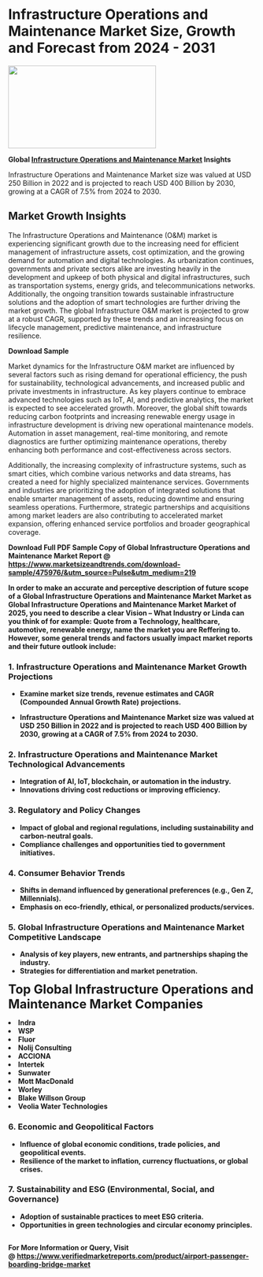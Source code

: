 <H1>Infrastructure Operations and Maintenance Market Size, Growth and Forecast from 2024 - 2031</H1><img class="aligncenter size-medium wp-image-584254" src="https://thirdeyenews.in/wp-content/uploads/2024/09/Global-Market-Research-300x168.jpeg" alt="" width="300" height="168" /><p><strong>Global&nbsp;<a href="https://www.marketsizeandtrends.com/download-sample/475976/&amp;utm_source=Pulse&amp;utm_medium=219">Infrastructure Operations and Maintenance Market</a> Insights</strong></p><p>Infrastructure Operations and Maintenance Market size was valued at USD 250 Billion in 2022 and is projected to reach USD 400 Billion by 2030, growing at a CAGR of 7.5% from 2024 to 2030.</p><p><h2>Market Growth Insights</h2> <p>The Infrastructure Operations and Maintenance (O&M) market is experiencing significant growth due to the increasing need for efficient management of infrastructure assets, cost optimization, and the growing demand for automation and digital technologies. As urbanization continues, governments and private sectors alike are investing heavily in the development and upkeep of both physical and digital infrastructures, such as transportation systems, energy grids, and telecommunications networks. Additionally, the ongoing transition towards sustainable infrastructure solutions and the adoption of smart technologies are further driving the market growth. The global Infrastructure O&M market is projected to grow at a robust CAGR, supported by these trends and an increasing focus on lifecycle management, predictive maintenance, and infrastructure resilience.</p> <p><strong>Download Sample</strong></p> <p>Market dynamics for the Infrastructure O&M market are influenced by several factors such as rising demand for operational efficiency, the push for sustainability, technological advancements, and increased public and private investments in infrastructure. As key players continue to embrace advanced technologies such as IoT, AI, and predictive analytics, the market is expected to see accelerated growth. Moreover, the global shift towards reducing carbon footprints and increasing renewable energy usage in infrastructure development is driving new operational maintenance models. Automation in asset management, real-time monitoring, and remote diagnostics are further optimizing maintenance operations, thereby enhancing both performance and cost-effectiveness across sectors.</p> <p>Additionally, the increasing complexity of infrastructure systems, such as smart cities, which combine various networks and data streams, has created a need for highly specialized maintenance services. Governments and industries are prioritizing the adoption of integrated solutions that enable smarter management of assets, reducing downtime and ensuring seamless operations. Furthermore, strategic partnerships and acquisitions among market leaders are also contributing to accelerated market expansion, offering enhanced service portfolios and broader geographical coverage.</p> <p><strong></p><p><span class=""><strong>Download Full PDF Sample Copy of Global Infrastructure Operations and Maintenance Market Report</strong> @ <a href="https://www.marketsizeandtrends.com/download-sample/475976/&amp;utm_source=Pulse&amp;utm_medium=219" target="_blank">https://www.marketsizeandtrends.com/download-sample/475976/&amp;utm_source=Pulse&amp;utm_medium=219</a></span></p><p>In order to make an accurate and perceptive description of future scope of a Global&nbsp;Infrastructure Operations and Maintenance Market Market as Global&nbsp;Infrastructure Operations and Maintenance Market Market of 2025, you need to describe a clear Vision &ndash; What Industry or Linda can you think of for example: Quote from a Technology, healthcare, automotive, renewable energy, name the market you are Reffering to. However, some general trends and factors usually impact market reports and their future outlook include:</p><h3>1.&nbsp;<strong>Infrastructure Operations and Maintenance Market Growth Projections</strong></h3><ul><li>Examine market size trends, revenue estimates and CAGR (Compounded Annual Growth Rate) projections.</li><li><p>Infrastructure Operations and Maintenance Market size was valued at USD 250 Billion in 2022 and is projected to reach USD 400 Billion by 2030, growing at a CAGR of 7.5% from 2024 to 2030.</p></li></ul><h3>2.&nbsp;<strong>Infrastructure Operations and Maintenance Market Technological Advancements</strong></h3><ul><li>Integration of AI, IoT, blockchain, or automation in the industry.</li><li>Innovations driving cost reductions or improving efficiency.</li></ul><h3>3.&nbsp;<strong>Regulatory and Policy Changes</strong></h3><ul><li>Impact of global and regional regulations, including sustainability and carbon-neutral goals.</li><li>Compliance challenges and opportunities tied to government initiatives.</li></ul><h3>4.&nbsp;<strong>Consumer Behavior Trends</strong></h3><ul><li>Shifts in demand influenced by generational preferences (e.g., Gen Z, Millennials).</li><li>Emphasis on eco-friendly, ethical, or personalized products/services.</li></ul><h3>5.&nbsp;<strong>Global Infrastructure Operations and Maintenance Market Competitive Landscape</strong></h3><ul><li>Analysis of key players, new entrants, and partnerships shaping the industry.</li><li>Strategies for differentiation and market penetration.</li></ul><p data-pm-slice="1 1 []"><span style="color: inherit; font-family: inherit; font-size: 25px;">Top Global Infrastructure Operations and Maintenance Market Companies</span></p><div class="" data-test-id=""><p><li>Indra</li><li> WSP</li><li> Fluor</li><li> Nolij Consulting</li><li> ACCIONA</li><li> Intertek</li><li> Sunwater</li><li> Mott MacDonald</li><li> Worley</li><li> Blake Willson Group</li><li> Veolia Water Technologies</li></p></div><h3>6.&nbsp;<strong>Economic and Geopolitical Factors</strong></h3><ul><li>Influence of global economic conditions, trade policies, and geopolitical events.</li><li>Resilience of the market to inflation, currency fluctuations, or global crises.</li></ul><h3>7.&nbsp;<strong>Sustainability and ESG (Environmental, Social, and Governance)</strong></h3><ul><li>Adoption of sustainable practices to meet ESG criteria.</li><li>Opportunities in green technologies and circular economy principles.</li></ul><h2><strong style="font-size: 14px;">For More Information or Query, Visit @&nbsp;</strong><a style="background-color: #ffffff; font-size: 14px;" href="https://www.marketsizeandtrends.com/report/infrastructure-operations-and-maintenance-market/" target="_blank">https://www.verifiedmarketreports.com/product/airport-passenger-boarding-bridge-market</a></h2>
